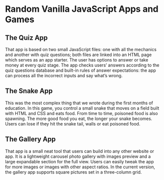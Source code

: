 # Random Vanilla JavaScript Apps and Games
## The Quiz App
That app is based on two small JavaScript files: one with all the mechanics and another with quiz questions; both files are linked into an HTML page which serves as an app starter. The user has options to answer or take money at every quiz stage. The app checks users’ answers according to the quiz questions database and built-in rules of answer expectations: the app can process all the incorrect inputs and say what’s wrong.

## The Snake App
This was the most complex thing that we wrote during the first months of education. In this game, you control a small snake that moves on a field built with HTML and CSS and eats food. From time to time, poisoned food is also spawning. The more good food you eat, the longer your snake becomes. Users can lose if they hit the snake tail, walls or eat poisoned food.

## The Gallery App
That app is a small neat tool that users can build into any other website or app. It is a lightweight carousel photo gallery with images preview and a large expandable section for the full view. Users can easily tweak the app for more images or images with other aspect ratios. In the current version, the gallery app supports square pictures set in a three-column grid.

